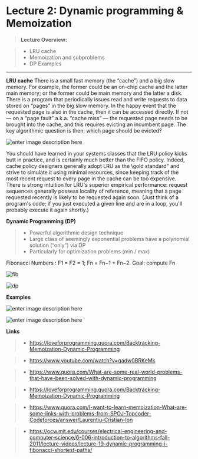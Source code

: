 Lecture 2: Dynamic programming & Memoization
===================

> **Lecture Overview:**

> - LRU cache
> - Memoization and subproblems
> - DP Examples

----------
**LRU cache**
There is a small fast memory (the “cache”) and a big slow memory. For example, the former could be an on-chip cache and the latter main memory; or the former could be main memory and the latter a disk. There is a program that periodically issues read and write requests to data stored on “pages” in the big slow memory. In the happy event that the requested page is also in the cache, then it can be accessed directly. If not — on a “page fault” a.k.a. “cache miss” — the requested page needs to be brought into the cache, and this requires evicting an incumbent page. The key algorithmic question is then: which page should be evicted?

![enter image description here](https://lh3.googleusercontent.com/-vvtAcJVNXi0/WBxV583-YrI/AAAAAAAAAME/oJLLit0VhdoOembbz9__M-QpqZAVrxpxQCLcB/s0/lru.png "lru.png")

You should have learned in your systems classes that the LRU policy kicks butt in practice, and is certainly much better than the FIFO policy. Indeed, cache policy designers generally adopt LRU as the \gold standard" and strive to simulate it using minimal resources, since keeping track of the most recent request to every page in the cache can be too expensive. There is strong intuition for LRU's superior empirical performance: request sequences generally possess locality of reference, meaning that a page requested recently is likely to be requested again soon. (Just think of a program's code; if you just executed a given line and are in a loop, you'll probably execute it again shortly.)


**Dynamic Programming (DP)**
> -  Powerful algorithmic design technique
> -  Large class of seemingly exponential problems have a polynomial solution (“only”)
via DP
> - Particularly for optimization problems (min / max)

Fibonacci Numbers : F1 = F2 = 1; Fn = Fn−1 + Fn−2.
Goal: compute Fn

![fib](https://lh3.googleusercontent.com/-gTyTIK36YQE/WBxMEj6SERI/AAAAAAAAALc/nEpBw2-5s9cKjWVaPjvdO01USjOmooiiQCLcB/s0/fib.png "fib.png")

![dp](https://lh3.googleusercontent.com/gZHVmuBtnniGfKA-HGqPxTtYifQNvUvfWdvujKhOo65kgYgrKbUra2rbV4uR0pyMLe5lE_0v=s0 "dp.png")

**Examples**

![enter image description here](https://lh3.googleusercontent.com/-cDZ5xYz2nxw/WBxYGloa5ZI/AAAAAAAAAMc/ECGSgDcyQbMIX9gU-sA9odTRlRi_RXU4ACLcB/s0/textj.png "textj.png")

![enter image description here](https://lh3.googleusercontent.com/-7GM_C42ztUA/WBxYeD9jRHI/AAAAAAAAAMk/efiBHi9QAjU7vTj8Aks9QCewsoh9V67AwCLcB/s0/rec.png "rec.png")

**Links**
>- https://loveforprogramming.quora.com/Backtracking-Memoization-Dynamic-Programming

>- https://www.youtube.com/watch?v=qadw0BRKeMk

>- https://www.quora.com/What-are-some-real-world-problems-that-have-been-solved-with-dynamic-programming

>- https://loveforprogramming.quora.com/Backtracking-Memoization-Dynamic-Programming

>- https://www.quora.com/I-want-to-learn-memoization-What-are-some-links-with-problems-from-SPOJ-Topcoder-Codeforces/answer/Laurentiu-Cristian-Ion

>- https://ocw.mit.edu/courses/electrical-engineering-and-computer-science/6-006-introduction-to-algorithms-fall-2011/lecture-videos/lecture-19-dynamic-programming-i-fibonacci-shortest-paths/




































































































































































































































































